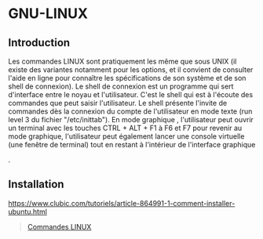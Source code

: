 # GNU-LINUX

## Introduction
<p class="text-center"> Les commandes LINUX sont pratiquement les même que sous UNIX (il existe des variantes notamment pour les options, et il convient de consulter l'aide en ligne pour connaître les spécifications de son système et de son shell de connexion). Le shell de connexion est un programme qui sert d'interface entre le noyau et l'utilisateur. C'est le shell qui est à l'écoute des commandes que peut saisir l'utilisateur. Le shell présente l'invite de commandes dès la connexion du compte de l'utilisateur en mode texte (run level 3 du fichier "/etc/inittab"). En mode graphique , l'utilisateur peut ouvrir un terminal avec les touches CTRL + ALT + F1 à F6 et F7 pour revenir au mode graphique, l'utilisateur peut également lancer une console virtuelle (une fenêtre de terminal) tout en restant à l'intérieur de l'interface graphique </p>.

## Installation
https://www.clubic.com/tutoriels/article-864991-1-comment-installer-ubuntu.html

 

>[Commandes LINUX](https://github.com/Ezechiel-Tibiri/GNU-LINUX/blob/main/cmd_linux.md)
